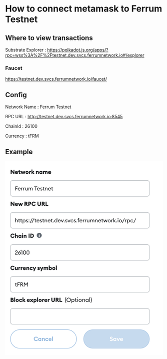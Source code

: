 # How to connect metamask to Ferrum Testnet

## Where to view transactions

Substrate Explorer : https://polkadot.js.org/apps/?rpc=wss%3A%2F%2Ftestnet.dev.svcs.ferrumnetwork.io#/explorer


### Faucet 

https://testnet.dev.svcs.ferrumnetwork.io/faucet/


## Config

Network Name : Ferrum Testnet

RPC URL : http://testnet.dev.svcs.ferrumnetwork.io:8545

ChainId : 26100

Currency : tFRM


## Example 

![alt text](../images/ferrum-metamask.png "metamask-example")